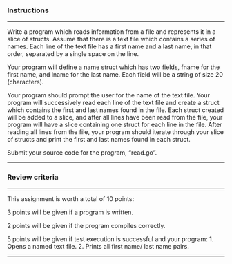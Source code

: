 ### Instructions

---

Write a program which reads information from a file and represents it in a slice of structs. Assume that there is a text file which contains a series of names. Each line of the text file has a first name and a last name, in that order, separated by a single space on the line.

Your program will define a name struct which has two fields, fname for the first name, and lname for the last name. Each field will be a string of size 20 (characters).

Your program should prompt the user for the name of the text file. Your program will successively read each line of the text file and create a struct which contains the first and last names found in the file. Each struct created will be added to a slice, and after all lines have been read from the file, your program will have a slice containing one struct for each line in the file. After reading all lines from the file, your program should iterate through your slice of structs and print the first and last names found in each struct.

Submit your source code for the program, “read.go”.

---

### Review criteria

---

This assignment is worth a total of 10 points:

3 points will be given if a program is written.

2 points will be given if the program compiles correctly.

5 points will be given if test execution is successful and your program: 1. Opens a named text file. 2. Prints all first name/ last name pairs.

---
